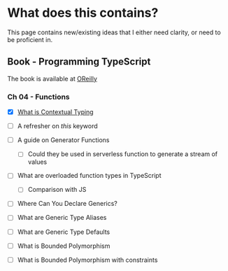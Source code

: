 # What does this contains?
This page contains new/existing ideas that I either need clarity, or need to be proficient in.

## Book - Programming TypeScript
The book is available at [OReilly](https://learning.oreilly.com/library/view/programming-typescript/9781492037644/preface01.html)

### Ch 04 - Functions
- [x] [What is Contextual Typing](https://bonsaiilabs.com/typescript-contextual-typing/)
- [ ] A refresher on *this* keyword
- [ ] A guide on Generator Functions
    - [ ] Could they be used in serverless function to generate a stream of values
- [ ] What are overloaded function types in TypeScript
    - [ ] Comparison with JS 
- [ ] Where Can You Declare Generics?
- [ ] What are Generic Type Aliases
- [ ] What are Generic Type Defaults
- [ ] What is Bounded Polymorphism
- [ ] What is Bounded Polymorphism with constraints

